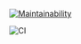 [![Maintainability](https://api.codeclimate.com/v1/badges/72440d520d56bc769287/maintainability)](https://codeclimate.com/github/ursula95/frontend-project-lvl1/maintainability)

![CI](https://github.com/ursula95/frontend-project-lvl1/workflows/CI/badge.svg)
